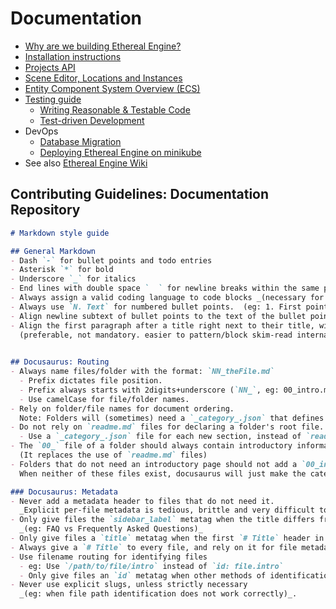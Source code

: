 # Documentation

- [Why are we building Ethereal Engine?](./docs/00_overview/00_startHere.md)
- [Installation instructions](./docs/03_manual/04_host/01_installation/00_intro.md)
- [Projects API](./docs/03_manual/03_developer/01_projectsOverview.md)
- [Scene Editor, Locations and Instances](./docs/03_manual/02_creator/01_concepts/)
- [Entity Component System Overview (ECS)](./docs/03_manual/03_developer/04_ecs.md)
- [Testing guide](./docs/03_manual/03_developer/07_testing/00_intro.md)
  - [Writing Reasonable & Testable Code](./docs/03_manual/03_developer/07_testing/01_reasonableCode.md)
  - [Test-driven Development](./docs/03_manual/03_developer/07_testing/02_testDrivenDevelopment.md)
- DevOps
  - [Database Migration](./docs/03_manual/04_host/03_devopsDeployment/04_databaseMigrations.md)
  - [Deploying Ethereal Engine on minikube](./docs/03_manual/04_host/03_devopsDeployment/02_minikube.md)
- See also [Ethereal Engine Wiki](https://github.com/etherealengine/etherealengine/wiki/)

## Contributing Guidelines: Documentation Repository
```md
# Markdown style guide

## General Markdown
- Dash `-` for bullet points and todo entries
- Asterisk `*` for bold
- Underscore `_` for italics
- End lines with double space `  ` for newline breaks within the same paragraph.
- Always assign a valid coding language to code blocks _(necessary for syntax highlighting)_.
- Always use `N. Text` for numbered bullet points.  (eg: 1. First point)
- Align newline subtext of bullet points to the text of the bullet point, so that the subtext becomes a part of the bullet point alignment rules.
- Align the first paragraph after a title right next to their title, without an empty newline in between the text and the title.
  (preferable, not mandatory. easier to pattern/block skim-read internally, and doesn't affect the rendered html)
  

## Docusaurus: Routing
- Always name files/folder with the format: `NN_theFile.md`
  - Prefix dictates file position.
  - Prefix always starts with 2digits+underscore (`NN_`, eg: 00_intro.md)
  - Use camelCase for file/folder names.
- Rely on folder/file names for document ordering.
  Note: Folders will (sometimes) need a `_category_.json` that defines a `"position": "NN"` property for them to be correctly ordered.
- Do not rely on `readme.md` files for declaring a folder's root file.
  - Use a `_category_.json` file for each new section, instead of `readme.md` files.
- The `00_` file of a folder should always contain introductory information about the section.
  (It replaces the use of `readme.md` files)
- Folders that do not need an introductory page should not add a `00_intro.md`, `_category_.json` or `readme.md` files
  When neither of these files exist, docusaurus will just make the category clickable/expandable with no routing redirection.

### Docusaurus: Metadata
- Never add a metadata header to files that do not need it.
  _Explicit per-file metadata is tedious, brittle and very difficult to maintain_
- Only give files the `sidebar_label` metatag when the title differs from the desired sidebar name. 
  _(eg: FAQ vs Frequently Asked Questions)_
- Only give files a `title` metatag when the first `# Title` header in the file differs from the desired file title.
- Always give a `# Title` to every file, and rely on it for file metadata.
- Use filename routing for identifying files
  - eg: Use `/path/to/file/intro` instead of `id: file.intro`
  - Only give files an `id` metatag when other methods of identification would not work.
- Never use explicit slugs, unless strictly necessary
  _(eg: when file path identification does not work correctly)_.
```
